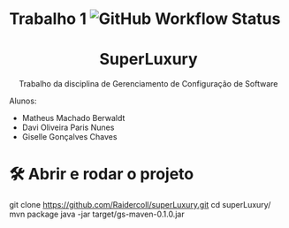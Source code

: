 # Trabalho 1 ![GitHub Workflow Status](https://img.shields.io/github/workflow/status/Raidercoll/superLuxury/maven)
<h1 align="center">SuperLuxury</h1>
<p align="center">Trabalho da disciplina de Gerenciamento de Configuração de Software</p>

Alunos:

- Matheus Machado Berwaldt
- Davi Oliveira Paris Nunes
- Giselle Gonçalves Chaves

# 🛠️ Abrir e rodar o projeto

git clone https://github.com/Raidercoll/superLuxury.git
cd superLuxury/
mvn package
java -jar target/gs-maven-0.1.0.jar

